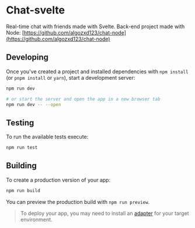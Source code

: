 # Chat-svelte

Real-time chat with friends made with Svelte. Back-end project made with Node: [https://github.com/algozxd123/chat-node](https://github.com/algozxd123/chat-node)

## Developing

Once you've created a project and installed dependencies with `npm install` (or `pnpm install` or `yarn`), start a development server:

```bash
npm run dev

# or start the server and open the app in a new browser tab
npm run dev -- --open
```

## Testing

To run the available tests execute:

```bash
npm run test
```

## Building

To create a production version of your app:

```bash
npm run build
```

You can preview the production build with `npm run preview`.

> To deploy your app, you may need to install an [adapter](https://kit.svelte.dev/docs/adapters) for your target environment.
